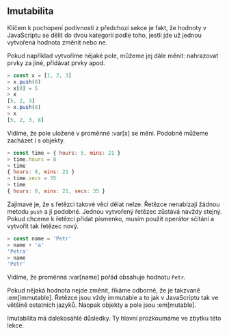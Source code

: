 ## Imutabilita

Klíčem k pochopení podivností z předchozí sekce je fakt, že hodnoty v JavaScriptu se dělit do dvou kategorií podle toho, jestli jde už jednou vytvořená hodnota změnit nebo ne.

Pokud například vytvoříme nějaké pole, můžeme jej dále měnit: nahrazovat prvky za jiné, přidávat prvky apod. 

```js
> const x = [1, 2, 3]
> x.push(8)
> x[0] = 5
> x
[5, 2, 3]
> x.push(8)
> x
[5, 2, 3, 8]
```

Vidíme, že pole uložené v proměnné :var[x] se mění. Podobně můžeme zacházet i s objekty.

```js
> const time = { hours: 5, mins: 21 }
> time.hours = 8
> time
{ hours: 8, mins: 21 }
> time.secs = 35
> time
{ hours: 8, mins: 21, secs: 35 }
```

Zajímavé je, že s řetězci takové věci dělat nelze. Řetězce nenabízají žádnou metodu `push` a jí podobné. Jednou vytvořený řetězec zůstává navždy stejný. Pokud chceme k řetězcí přidat písmenko, musím použít operátor sčítání a vytvořit tak řetězec nový. 

```js
> const name = 'Petr'
> name + 'a'
'Petra'
> name
'Petr'
```

Vidíme, že proměnná :var[name] pořád obsahuje hodnotu `Petr`. 

Pokud nějaká hodnota nejde změnit, říkáme odborně, že je takzvaně :em[immutable]. Řetězce jsou vždy immutable a to jak v JavaScriptu tak ve většině ostatních jazyků. Naopak objekty a pole jsou :em[mutable]. 

Imutabilita má dalekosáhlé důsledky. Ty hlavní prozkoumáme ve zbytku této lekce.